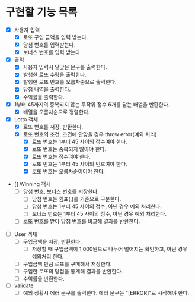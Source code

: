 # 구현할 기능 목록
- [x] 사용자 입력
    - [x] 로또 구입 금액을 입력 받는다. 
    - [x] 당첨 번호를 입력받는다.
    - [x] 보너스 번호를 입력 받는다.
- [x] 출력
    - [x] 사용자 입력시 알맞은 문구를 출력한다.   
    - [x] 발행한 로또 수량을 출력한다.
    - [x] 발행한 로또 번호를 오름차순으로 출력한다.
    - [x] 당첨 내역을 출력한다.
    - [x] 수익률을 출력한다.
- [x] 1부터 45까지의 중복되지 않는 무작위 정수 6개를 담는 배열을 반환한다.
    - [x] 배열을 오름차순으로 정렬한다.
- [x] Lotto 객체
    - [x] 로또 번호를 저장, 반환한다.
    - [x] 로또 번호의 조건, 조건에 안맞을 경우 throw error(예외 처리)
        - [x] 로또 번호는 1부터 45 사이의 정수여야 한다.
        - [x] 로또 번호는 중복되지 않아야 한다.
        - [x] 로또 번호는 정수여야 한다.
        - [x] 로또 번호는 1부터 45 사이의 번호여야 한다.
        - [x] 로또 번호는 오름차순이어야 한다.
- [] Winning 객체
    - [ ] 당첨 번호, 보너스 번호를 저장한다.
        - [ ] 당첨 번호는 쉼표(,)를 기준으로 구분한다.
        - [ ] 당첨 번호는 1부터 45 사이의 정수, 아닌 경우 예외 처리한다.
        - [ ] 보너스 번호는 1부터 45 사이의 정수, 아닌 경우 예외 처리한다.
    - [ ] 로또 번호를 받아 당첨 번호를 비교해 결과를 반환한다.
- [ ] User 객체
    - [ ] 구입금액을 저장, 반환한다.
        - [ ] 저장할 때 구입금액이 1,000원으로 나누어 떨어지는 확인하고, 아닌 경우 예외처리 한다.
    - [ ] 구입금액 만큼 로또를 구매해서 저장한다.
    - [ ] 구입한 로또의 당첨을 통계해 결과를 반환한다.
    - [ ] 수익률을 반환한다.
- [ ] validate
    - [ ] 예외 상황시 에러 문구를 출력한다. 에러 문구는 "[ERROR]"로 시작해야 한다.
